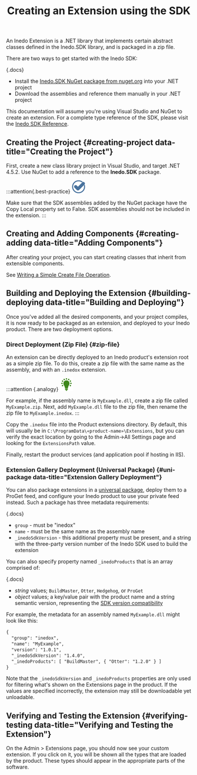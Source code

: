 ﻿---
title: Creating an Extension using the SDK
sequence: 20
keywords: inedo, inedo sdk
show-headings-in-nav: true
---

An Inedo Extension is a .NET library that implements certain abstract classes defined in the Inedo.SDK library, and is packaged in a zip file.

There are two ways to get started with the Inedo SDK:

{.docs}
- Install the [Inedo.SDK NuGet package from nuget.org](https://www.nuget.org/packages/Inedo.SDK/) into your .NET project
- Download the assemblies and reference them manually in your .NET project

This documentation will assume you're using Visual Studio and NuGet to create an extension. For a complete type reference of the SDK, please visit the [Inedo SDK Reference](/support/sdk-reference/inedosdk).

## Creating the Project {#creating-project data-title="Creating the Project"}

First, create a new class library project in Visual Studio, and target .NET 4.5.2. Use NuGet to add a reference to the **Inedo.SDK** package.


:::attention{.best-practice}
![](/resources/images/icons/best-practices.png)

Make sure that the SDK assemblies added by the NuGet package have the Copy Local property set to False. SDK assemblies should not be included in the extension.
:::

## Creating and Adding Components {#creating-adding data-title="Adding Components"}

After creating your project, you can start creating classes that inherit from extensible components.

See [Writing a Simple Create File Operation](writing).

## Building and Deploying the Extension {#building-deploying data-title="Building and Deploying"}

Once you've added all the desired components, and your project compiles, it is now ready to be packaged as an extension, and deployed to your Inedo product. There are two deployment options.

### Direct Deployment (Zip File) {#zip-file}

An extension can be directly deployed to an Inedo product's extension root as a simple zip file. To do this, create a zip file with the same name as the assembly, and with an `.inedox` extension.

:::attention {.analogy}
![](/resources/images/icons/analogy.png)

For example, if the assembly name is `MyExample.dll`, create a zip file called `MyExample.zip`. Next, add `MyExample.dll` file to the zip file, then rename the zip file to `MyExample.inedox`.
:::

Copy the `.inedox` file into the Product extensions directory. By default, this will usually be in `C:\ProgramData\«product-name»\Extensions`, but you can verify the exact location by going to the Admin->All Settings page and looking for the `ExtensionsPath` value.

Finally, restart the product services (and application pool if hosting in IIS).

### Extension Gallery Deployment (Universal Package) {#uni-package data-title="Extension Gallery Deployment"}

You can also package extensions in a [universal package](/docs/proget/core-concepts/packages#universal-package), deploy them to a ProGet feed, and configure your Inedo product to use your private feed instead. Such a package has three metadata requirements:

{.docs}
- `group` - must be "inedox"
- `name` - must be the same name as the assembly name
- `_inedoSdkVersion` - this additional property must be present, and a string with the three-party version number of the Inedo SDK used to build the extension

You can also specify property named `_inedoProducts` that is an array comprised of:

{.docs}
- *string* values; `BuildMaster`, `Otter`, `Hedgehog`, or `ProGet`
- *object* values;  a key/value pair with the product name and a string semantic version, representing the [SDK version compatibility](/docs/inedosdk/versions-release-notes#compatibility-ranges)

For example, the metadata for an assembly named `MyExample.dll` might look like this:

```
{
  "group": "inedox",
  "name": "MyExample",
  "version": "1.0.1",
  "_inedoSdkVersion": "1.4.0",
  "_inedoProducts": [ "BuildMaster", { "Otter": "1.2.0" } ]
}
```

  Note that the `_inedoSdkVersion` and `_inedoProducts` properties are only used for filtering what's shown on the Extensions page in the product. If the values are specified incorrectly, the extension may still be downloadable yet unloadable.

## Verifying and Testing the Extension {#verifying-testing data-title="Verifying and Testing the Extension"}

On the Admin > Extensions page, you should now see your custom extension. If you click on it, you will be shown all the types that are loaded by the product. These types should appear in the appropriate parts of the software.
